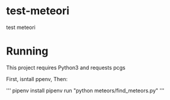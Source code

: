 # test-meteori
test meteori

# Running

This project requires Python3 and requests pcgs

First, isntall ppenv, Then:

'''
pipenv install
pipenv run "python meteors/find_meteors.py"
'''
